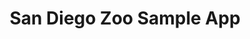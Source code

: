 ---
layout: archive
permalink: /sample-code-zoo-app/
title: "San Diego Zoo Sample App"
author_profile: true
header:
	image: "/images/zooSplashLogo.png"
---